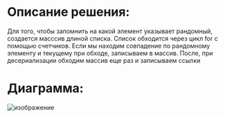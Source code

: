 <h1>Описание решения:</h1>
  <p>Для того, чтобы запомнить на какой элемент указывает рандомный, создается масссив длиной списка. Список обходится через цикл for с помощью счетчиков. Если мы находим совпадение по рандомному элементу и текущему при обходе, записываем в массив. После, при десериализации обходим массив еще раз и записываем ссылки</p>

<h1>Диаграмма:</h1>

![изображение](https://user-images.githubusercontent.com/48532279/222973578-1f74eac6-b2b9-4f54-b01f-acb9a4996579.png)
